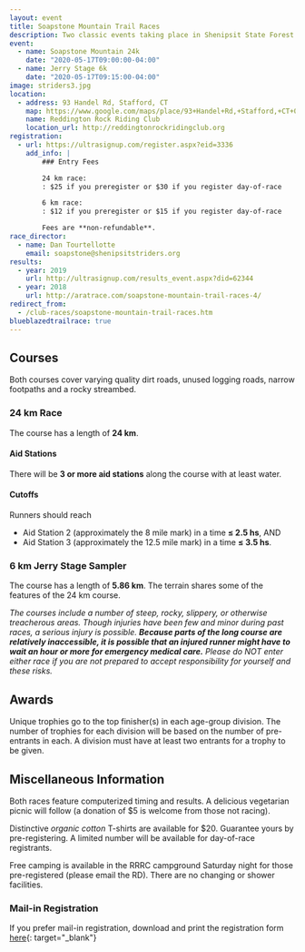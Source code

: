 ```yaml
---
layout: event
title: Soapstone Mountain Trail Races
description: Two classic events taking place in Shenipsit State Forest - the Soapstone Mountain 24k and the 6k Jerry Stage Sampler
event: 
  - name: Soapstone Mountain 24k
    date: "2020-05-17T09:00:00-04:00"
  - name: Jerry Stage 6k
    date: "2020-05-17T09:15:00-04:00"
image: striders3.jpg
location:
  - address: 93 Handel Rd, Stafford, CT
    map: https://www.google.com/maps/place/93+Handel+Rd,+Stafford,+CT+06076/@41.9594363,-72.4005459,17z/data=!3m1!4b1!4m2!3m1!1s0x89e6f2751fad0143:0x157a4407e9f30641
    name: Reddington Rock Riding Club
    location_url: http://reddingtonrockridingclub.org
registration: 
  - url: https://ultrasignup.com/register.aspx?eid=3336
    add_info: |
        ### Entry Fees

        24 km race:
        : $25 if you preregister or $30 if you register day-of-race

        6 km race:
        : $12 if you preregister or $15 if you register day-of-race

        Fees are **non-refundable**.
race_director:
  - name: Dan Tourtellotte
    email: soapstone@shenipsitstriders.org
results: 
  - year: 2019
    url: http://ultrasignup.com/results_event.aspx?did=62344
  - year: 2018
    url: http://aratrace.com/soapstone-mountain-trail-races-4/
redirect_from:
  - /club-races/soapstone-mountain-trail-races.htm
blueblazedtrailrace: true
---
```


## Courses
Both courses cover varying quality dirt roads, unused logging roads, narrow footpaths and a rocky streambed.

### 24 km Race
The course has a length of **24 km**.

#### Aid Stations
There will be **3 or more aid stations** along the course with at least water.

#### Cutoffs
Runners should reach

* Aid Station 2 (approximately the 8 mile mark) in a time **≤ 2.5 hs**, AND
* Aid Station 3 (approximately the 12.5 mile mark) in a time **≤ 3.5 hs**.


### 6 km Jerry Stage Sampler
The course has a length of **5.86 km**. The terrain shares some of the features of the 24 km course.

*The courses include a number of steep, rocky, slippery, or otherwise treacherous areas. Though injuries have been few and minor during past races, a serious injury is possible. **Because parts of the long course are relatively inaccessible, it is possible that an injured runner might have to wait an hour or more for emergency medical care.** Please do NOT enter either race if you are not prepared to accept responsibility for yourself and these risks.*

## Awards
Unique trophies go to the top finisher(s) in each age-group division. The number of trophies for each division will be based on the number of pre-entrants in each. A division must have at least two entrants for a trophy to be given.

## Miscellaneous Information
Both races feature computerized timing and results. A delicious vegetarian picnic will follow (a donation of $5 is welcome from those not racing).

Distinctive *organic cotton* T-shirts are available for $20. Guarantee yours by pre-registering. A limited number will be available for day-of-race registrants.

Free camping is available in the RRRC campground Saturday night for those pre-registered (please email the RD). There are no changing or shower facilities.

### Mail-in Registration

If you prefer mail-in registration, download and print the registration form [here]({{site.baseurl}}/maps/2018SoapstonePreregistrationForm.pdf){: target="_blank"}
